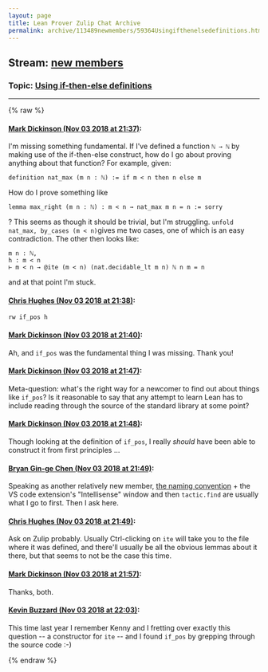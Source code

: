 ```yaml
---
layout: page
title: Lean Prover Zulip Chat Archive 
permalink: archive/113489newmembers/59364Usingifthenelsedefinitions.html
---
```


## Stream: [new members](index.html)
### Topic: [Using if-then-else definitions](59364Usingifthenelsedefinitions.html)

---


{% raw %}
#### [ Mark Dickinson (Nov 03 2018 at 21:37)](https://leanprover.zulipchat.com/#narrow/stream/113489-new%20members/topic/Using%20if-then-else%20definitions/near/137127809):
I'm missing something fundamental. If I've defined a function `ℕ → ℕ` by making use of the if-then-else construct, how do I go about proving anything about that function? For example, given:
```lean
definition nat_max (m n : ℕ) := if m < n then n else m
```
How do I prove something like
```lean
lemma max_right (m n : ℕ) : m < n → nat_max m n = n := sorry
```
? This seems as though it should be trivial, but I'm struggling. `unfold nat_max, by_cases (m < n)`gives me two cases, one of which is an easy contradiction. The other then looks like:
```lean
m n : ℕ,
h : m < n
⊢ m < n → @ite (m < n) (nat.decidable_lt m n) ℕ n m = n
```
and at that point I'm stuck.

#### [ Chris Hughes (Nov 03 2018 at 21:38)](https://leanprover.zulipchat.com/#narrow/stream/113489-new%20members/topic/Using%20if-then-else%20definitions/near/137127855):
`rw if_pos h`

#### [ Mark Dickinson (Nov 03 2018 at 21:40)](https://leanprover.zulipchat.com/#narrow/stream/113489-new%20members/topic/Using%20if-then-else%20definitions/near/137127916):
Ah, and `if_pos` was the fundamental thing I was missing. Thank you!

#### [ Mark Dickinson (Nov 03 2018 at 21:47)](https://leanprover.zulipchat.com/#narrow/stream/113489-new%20members/topic/Using%20if-then-else%20definitions/near/137128090):
Meta-question: what's the right way for a newcomer to find out about things like `if_pos`? Is it reasonable to say that any attempt to learn Lean has to include reading through the source of the standard library at some point?

#### [ Mark Dickinson (Nov 03 2018 at 21:48)](https://leanprover.zulipchat.com/#narrow/stream/113489-new%20members/topic/Using%20if-then-else%20definitions/near/137128134):
Though looking at the definition of `if_pos`, I really _should_ have been able to construct it from first principles ...

#### [ Bryan Gin-ge Chen (Nov 03 2018 at 21:49)](https://leanprover.zulipchat.com/#narrow/stream/113489-new%20members/topic/Using%20if-then-else%20definitions/near/137128145):
Speaking as another relatively new member, [the naming convention](https://github.com/leanprover/mathlib/blob/master/docs/naming.md) + the VS code extension's "Intellisense" window and then `tactic.find` are usually what I go to first. Then I ask here.

#### [ Chris Hughes (Nov 03 2018 at 21:49)](https://leanprover.zulipchat.com/#narrow/stream/113489-new%20members/topic/Using%20if-then-else%20definitions/near/137128147):
Ask on Zulip probably. Usually Ctrl-clicking on `ite` will take you to the file where it was defined, and there'll usually be all the obvious lemmas about it there, but that seems to not be the case this time.

#### [ Mark Dickinson (Nov 03 2018 at 21:57)](https://leanprover.zulipchat.com/#narrow/stream/113489-new%20members/topic/Using%20if-then-else%20definitions/near/137128386):
Thanks, both.

#### [ Kevin Buzzard (Nov 03 2018 at 22:03)](https://leanprover.zulipchat.com/#narrow/stream/113489-new%20members/topic/Using%20if-then-else%20definitions/near/137128585):
This time last year I remember Kenny and I fretting over exactly this question -- a constructor for `ite` -- and I found `if_pos` by grepping through the source code :-)


{% endraw %}
